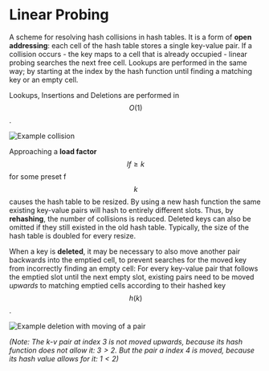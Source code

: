 # Linear Probing

A scheme for resolving hash collisions in hash tables. It is a form of **open addressing**: each cell of the hash table stores a single key-value pair. If a collision occurs - the key maps to a cell that is already occupied - linear probing searches the next free cell. Lookups are performed in the same way; by starting at the index by the hash function until finding a matching key or an empty cell.

Lookups, Insertions and Deletions are performed in $$O(1)$$.

![Example collision](https://upload.wikimedia.org/wikipedia/commons/thumb/9/90/HASHTB12.svg/450px-HASHTB12.svg.png)

Approaching a **load factor** $$lf \ge k$$ for some preset f $$k$$ causes the hash table to be resized. By using a new hash function the same existing key-value pairs will hash to entirely different slots. Thus, by **rehashing**, the number of collisions is reduced. Deleted keys can also be omitted if they still existed in the old hash table. Typically, the size of the hash table is doubled for every resize.

When a key is **deleted**, it may be necessary to also move another pair backwards into the emptied cell, to prevent searches for the moved key from incorrectly finding an empty cell: For every key-value pair that follows the emptied slot until the next empty slot, existing pairs need to be moved *upwards* to matching emptied cells according to their hashed key $$h(k)$$.

![Example deletion with moving of a pair](https://upload.wikimedia.org/wikipedia/commons/thumb/3/38/Linear_Probing_Deletion.png/825px-Linear_Probing_Deletion.png)

*(Note: The k-v pair at index 3 is not moved upwards, because its hash function does not allow it: $3 \gt 2$. But the pair a index 4 is moved, because its hash value allows for it: $1\lt2$)*